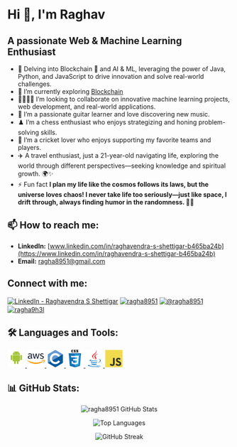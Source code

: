 # Hi 👋, I'm Raghav

## A passionate Web & Machine Learning Enthusiast

- 🚀 Delving into Blockchain 🔗 and AI & ML, leveraging the power of Java, Python, and JavaScript to drive innovation and solve real-world challenges.
- 🔭 I’m currently exploring [Blockchain ](-)
- 🫱🏻‍🫲🏼 I’m looking to collaborate on innovative machine learning projects, web development, and real-world applications.
- 🎸 I’m a passionate guitar learner and love discovering new music.
- ♟️ I’m a chess enthusiast who enjoys strategizing and honing problem-solving skills.
- 🏏 I’m a cricket lover who enjoys supporting my favorite teams and players.
- ✈️ A travel enthusiast, just a 21-year-old navigating life, exploring the world through different perspectives—seeking knowledge and spiritual growth. 🌍✨
- ⚡ Fun fact **I plan my life like the cosmos follows its laws, but the universe loves chaos! I never take life too seriously—just like space, I drift through, always finding humor in the randomness. 🌌✨**

## 📫 How to reach me:
- **LinkedIn:** [www.linkedin.com/in/raghavendra-s-shettigar-b465ba24b](https://www.linkedin.com/in/raghavendra-s-shettigar-b465ba24b)
- **Email:** ragha8951@gmail.com

## Connect with me:
<p align="left">
  <a href="https://www.linkedin.com/in/raghavendra-s-shettigar-b465ba24b" target="_blank">
    <img align="center" src="https://raw.githubusercontent.com/rahuldkjain/github-profile-readme-generator/master/src/images/icons/Social/linked-in-alt.svg" alt="LinkedIn - Raghavendra S Shettigar" height="30" width="40" /></a>
  <a href="https://www.leetcode.com/ragha8951" target="_blank">
    <img align="center" src="https://raw.githubusercontent.com/rahuldkjain/github-profile-readme-generator/master/src/images/icons/Social/leet-code.svg" alt="ragha8951" height="30" width="40" /></a>
  <a href="https://www.hackerearth.com/@ragha8951" target="_blank">
    <img align="center" src="https://raw.githubusercontent.com/rahuldkjain/github-profile-readme-generator/master/src/images/icons/Social/hackerearth.svg" alt="@ragha8951" height="30" width="40" /></a>
  <a href="https://auth.geeksforgeeks.org/user/ragha9h3l" target="_blank">
    <img align="center" src="https://raw.githubusercontent.com/rahuldkjain/github-profile-readme-generator/master/src/images/icons/Social/geeks-for-geeks.svg" alt="ragha9h3l" height="30" width="40" /></a>
</p>

## 🛠️ Languages and Tools:
<p align="left">
  <a href="https://developer.android.com" target="_blank" rel="noreferrer"> <img src="https://raw.githubusercontent.com/devicons/devicon/master/icons/android/android-original-wordmark.svg" alt="android" width="40" height="40"/> </a>
  <a href="https://aws.amazon.com" target="_blank" rel="noreferrer"> <img src="https://raw.githubusercontent.com/devicons/devicon/master/icons/amazonwebservices/amazonwebservices-original-wordmark.svg" alt="aws" width="40" height="40"/> </a>
  <a href="https://www.cprogramming.com/" target="_blank" rel="noreferrer"> <img src="https://raw.githubusercontent.com/devicons/devicon/master/icons/c/c-original.svg" alt="c" width="40" height="40"/> </a>
  <a href="https://www.w3schools.com/css/" target="_blank" rel="noreferrer"> <img src="https://raw.githubusercontent.com/devicons/devicon/master/icons/css3/css3-original-wordmark.svg" alt="css3" width="40" height="40"/> </a>
  <a href="https://www.java.com" target="_blank" rel="noreferrer"> <img src="https://raw.githubusercontent.com/devicons/devicon/master/icons/java/java-original.svg" alt="java" width="40" height="40"/> </a>
  <a href="https://developer.mozilla.org/en-US/docs/Web/JavaScript" target="_blank" rel="noreferrer"> <img src="https://raw.githubusercontent.com/devicons/devicon/master/icons/javascript/javascript-original.svg" alt="javascript" width="40" height="40"/> </a>
</p>

## 📊 GitHub Stats:
<p align="center">
  <img src="https://github-readme-stats.vercel.app/api?username=ragha8951&show_icons=true&theme=dark" alt="ragha8951 GitHub Stats" />
</p>

<p align="center">
  <img src="https://github-readme-stats.vercel.app/api/top-langs?username=ragha8951&show_icons=true&locale=en&layout=compact&theme=dark" alt="Top Languages" />
</p>

<p align="center">
  <img src="https://github-readme-streak-stats.herokuapp.com/?user=ragha8951&theme=highcontrast&ring=FFD700&fire=00BFFF&currStreakLabel=FFD700&background=000000" alt="GitHub Streak" />
</p>
